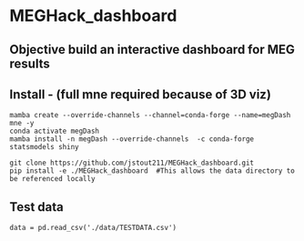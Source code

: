 # MEGHack_dashboard

## Objective build an interactive dashboard for MEG results

## Install - (full mne required because of 3D viz)
```
mamba create --override-channels --channel=conda-forge --name=megDash mne -y  
conda activate megDash
mamba install -n megDash --override-channels  -c conda-forge statsmodels shiny

git clone https://github.com/jstout211/MEGHack_dashboard.git
pip install -e ./MEGHack_dashboard  #This allows the data directory to be referenced locally 
```

## Test data
```
data = pd.read_csv('./data/TESTDATA.csv')
```
